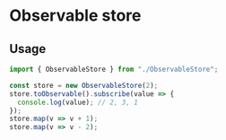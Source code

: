 # Observable store

## Usage

```ts
import { ObservableStore } from "./ObservableStore";

const store = new ObservableStore(2);
store.toObservable().subscribe(value => {
  console.log(value); // 2, 3, 1
});
store.map(v => v + 1);
store.map(v => v - 2);
```

